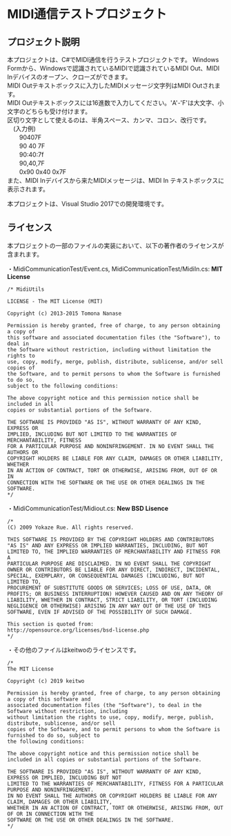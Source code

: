 # MIDI通信テストプロジェクト

<h2> プロジェクト説明 </h2>
本プロジェクトは、C#でMIDI通信を行うテストプロジェクトです。
Windows Formから、Windowsで認識されているMIDIで認識されているMIDI Out、MIDI Inデバイスのオープン、クローズができます。<br>
MIDI Outテキストボックスに入力したMIDIメッセージ文字列はMIDI Outされます。<br>
MIDI Outテキストボックスには16進数で入力してください。'A'-'F'は大文字、小文字のどちらも受け付けます。<br>
区切り文字として使えるのは、半角スペース、カンマ、コロン、改行です。<br>
　(入力例)<br>
　　90407F<br>
　　90 40 7F<br>
　　90:40:7f<br>
　　90,40,7F<br>
　　0x90 0x40 0x7F<br>
また、MIDI Inデバイスから来たMIDIメッセージは、MIDI In テキストボックスに表示されます。<br>

本プロジェクトは、Visual Studio 2017での開発環境です。

<h2> ライセンス </h2>
本プロジェクトの一部のファイルの実装において、以下の著作者のライセンスが含まれます。

・MidiCommunicationTest/Event.cs, MidiCommunicationTest/MidiIn.cs: <b>MIT License</b>
	
	/* MidiUtils
	
	LICENSE - The MIT License (MIT)
	
	Copyright (c) 2013-2015 Tomona Nanase
	
	Permission is hereby granted, free of charge, to any person obtaining a copy of
	this software and associated documentation files (the "Software"), to deal in
	the Software without restriction, including without limitation the rights to
	use, copy, modify, merge, publish, distribute, sublicense, and/or sell copies of
	the Software, and to permit persons to whom the Software is furnished to do so,
	subject to the following conditions:
	
	The above copyright notice and this permission notice shall be included in all
	copies or substantial portions of the Software.
	
	THE SOFTWARE IS PROVIDED "AS IS", WITHOUT WARRANTY OF ANY KIND, EXPRESS OR
	IMPLIED, INCLUDING BUT NOT LIMITED TO THE WARRANTIES OF MERCHANTABILITY, FITNESS
	FOR A PARTICULAR PURPOSE AND NONINFRINGEMENT. IN NO EVENT SHALL THE AUTHORS OR
	COPYRIGHT HOLDERS BE LIABLE FOR ANY CLAIM, DAMAGES OR OTHER LIABILITY, WHETHER
	IN AN ACTION OF CONTRACT, TORT OR OTHERWISE, ARISING FROM, OUT OF OR IN
	CONNECTION WITH THE SOFTWARE OR THE USE OR OTHER DEALINGS IN THE SOFTWARE.
	*/
 
・MidiCommunicationTest/Midiout.cs: <b>New BSD Lisence</b>
	
	/*
	(C) 2009 Yokaze Rue. All rights reserved.

    THIS SOFTWARE IS PROVIDED BY THE COPYRIGHT HOLDERS AND CONTRIBUTORS "AS IS" AND ANY EXPRESS OR IMPLIED WARRANTIES, INCLUDING, BUT NOT LIMITED TO, THE IMPLIED WARRANTIES OF MERCHANTABILITY AND FITNESS FOR A 
	PARTICULAR PURPOSE ARE DISCLAIMED. IN NO EVENT SHALL THE COPYRIGHT OWNER OR CONTRIBUTORS BE LIABLE FOR ANY DIRECT, INDIRECT, INCIDENTAL, SPECIAL, EXEMPLARY, OR CONSEQUENTIAL DAMAGES (INCLUDING, BUT NOT LIMITED TO, 
	PROCUREMENT OF SUBSTITUTE GOODS OR SERVICES; LOSS OF USE, DATA, OR PROFITS; OR BUSINESS INTERRUPTION) HOWEVER CAUSED AND ON ANY THEORY OF LIABILITY, WHETHER IN CONTRACT, STRICT LIABILITY, OR TORT (INCLUDING 
	NEGLIGENCE OR OTHERWISE) ARISING IN ANY WAY OUT OF THE USE OF THIS SOFTWARE, EVEN IF ADVISED OF THE POSSIBILITY OF SUCH DAMAGE.

    This section is quoted from:
    http://opensource.org/licenses/bsd-license.php
	*/
	
・その他のファイルはkeitwoのライセンスです。

	/*
	The MIT License
	
	Copyright (c) 2019 keitwo
	
	Permission is hereby granted, free of charge, to any person obtaining a copy of this software and 
	associated documentation files (the "Software"), to deal in the Software without restriction, including 
	without limitation the rights to use, copy, modify, merge, publish, distribute, sublicense, and/or sell 
	copies of the Software, and to permit persons to whom the Software is furnished to do so, subject to 
	the following conditions:
	
	The above copyright notice and this permission notice shall be included in all copies or substantial portions of the Software.
	
	THE SOFTWARE IS PROVIDED "AS IS", WITHOUT WARRANTY OF ANY KIND, EXPRESS OR IMPLIED, INCLUDING BUT NOT 
	LIMITED TO THE WARRANTIES OF MERCHANTABILITY, FITNESS FOR A PARTICULAR PURPOSE AND NONINFRINGEMENT. 
	IN NO EVENT SHALL THE AUTHORS OR COPYRIGHT HOLDERS BE LIABLE FOR ANY CLAIM, DAMAGES OR OTHER LIABILITY, 
	WHETHER IN AN ACTION OF CONTRACT, TORT OR OTHERWISE, ARISING FROM, OUT OF OR IN CONNECTION WITH THE 
	SOFTWARE OR THE USE OR OTHER DEALINGS IN THE SOFTWARE.
	*/
